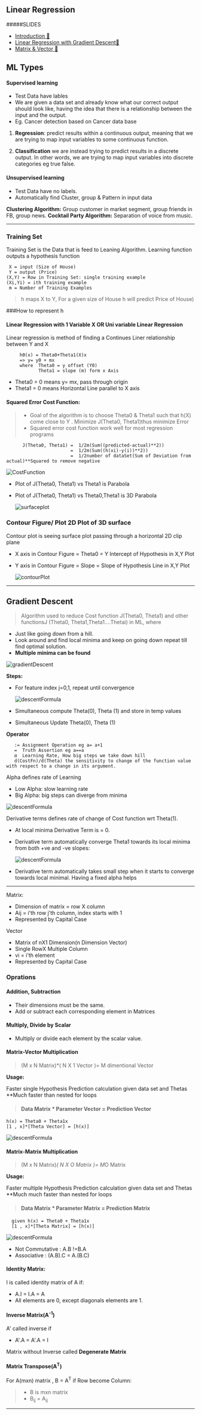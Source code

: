 ## Linear Regression

#####SLIDES
- [Introduction 📑](../../assets/doc/Lecture1.pdf)
- [Linear Regression with Gradient Descent📑](../../assets/doc/Lecture2.pdf)
- [Matrix & Vector 📑](../../assets/doc/Lecture3.pdf)

## ML Types

#### Supervised learning
  - Test Data have lables
  - We are given a data set and already know what our correct output should look like, having the idea that there is a relationship between the input and the output.
  - Eg. Cancer detection based on Cancer data base

 1. **Regression**: predict results within a continuous output, meaning that we are trying to map input variables to some continuous function. 

 2. **Classification** we are instead trying to predict results in a discrete output. In other words, 
we are trying to map input variables into discrete categories eg true false.

#### Unsupervised learning
 - Test Data have no labels.
 - Automatically find Cluster, group & Pattern in input data
 
  **Clustering Algorithm:** Group customer in market segment, group friends in FB, group news.
  **Cocktail Party Algorithm:** Separation of voice from music.
  
  ------------------
  
### Training Set

Training Set is the Data that is feed to Leaning Algorithm. Learning function outputs a hypothesis function 

     X = input (Size of House)
     Y = output (Price)
    (X,Y) = Row in Training Set: single training example
    (Xi,Yi) = ith training example
     m = Number of Training Examples

> h maps X to Y, For a given size of House h will predict Price of House)

###How to represent h

#### Linear Regression with 1 Variable X OR Uni variable Linear Regression
   
Linear regression is method of finding a Continues Liner relationship between Y and X        

         hΘ(x) = Theta0+Theta1(X)x
         => y= y0 + mx
         where  Theta0 = y offset (Y0) 
                Theta1 = slope (m) form x Axis
                
- Theta0 = 0  means y= mx, pass through origin
- Theta1 = 0  means Horizontal Line parallel to X axis               
               
 #### Squared Error Cost Function:  
> - Goal of the algorithm is to choose Theta0 & Theta1 such that h(X) come close to Y . Minimize J(Theta0, Theta1)thus minimize Error                         
> - Squared error cost function work well for most regression programs

          J(Theta0, Theta1) =  1/2m(Sum((predicted-actual)**2))              
                            =  1/2m(Sum((h(xi)-y(i))**2)) 
                            =  1/2number of dataSet(Sum of Deviation from actual)**Squared to remove negative
            
  
  ![CostFunction](../../assets/img/Goal.png)

                     
- Plot of  J(Theta0, Theta1) vs Theta1 is Parabola
- Plot of  J(Theta0, Theta1) vs Theta0,Theta1 is 3D Parabola    

   ![surfaceplot](../../assets/img/surfaceplot.png)

### Contour Figure/ Plot 2D Plot of 3D  surface    

Contour plot is seeing surface plot passing through a horizontal 2D clip plane

- X axis in Contour Figure = Theta0 =  Y Intercept of Hypothesis in X,Y Plot
- Y axis in Contour Figure =  Slope =  Slope of Hypothesis Line  in X,Y Plot   
                            
  ![contourPlot](../../assets/img/contour.png)
                   
-----

## Gradient Descent
> Algorithm used to reduce Cost function J(Theta0, Theta1) and other functionsJ (Theta0, Theta1,Theta1....Thetai) in ML, where
- Just like going down from a hill.
- Look around and find local minima and keep on going down repeat till find optimal solution.
- **Multiple minima  can be found**

 ![gradientDescent](../../assets/img/gradient.png)
 
**Steps:** 
 - For feature index j=0,1, repeat until convergence
 
   ![descentFormula](../../assets/img/descentFormula.png)
 - Simultaneous compute Theta(0), Theta (1) and store in temp values
 - Simultaneous Update  Theta(0), Theta (1)
 
 **Operator**

       := Assignment Operation eg a= a+1
       =  Truth Assertion eg a==a
       α  Learning Rate, How big steps we take down hill
       d(CostFn)/d(Theta) the sensitivity to change of the function value with respect to a change in its argument.


Alpha defines rate of Learning

 - Low Alpha: slow learning rate
 - Big Alpha: big steps can diverge from minima
       
![descentFormula](../../assets/img/alpha.png)

Derivative terms defines rate of change of Cost function wrt Theta(1). 

- At local minima Derivative Term is = 0.
-  Derivative term automatically converge Theta1 towards its local minima from both +ve and -ve slopes:

   ![descentFormula](../../assets/img/Derivative.png)

-  Derivative term automatically takes small step when it starts to converge towards local minimal. Having a fixed alpha helps      
       
 ------      


Matrix: 
- Dimension of matrix = row X column
- Aij = i'th row j'th column, index starts with 1
- Represented by Capital Case


Vector
- Matrix of nX1 Dimension(n Dimension Vector)
- Single RowX Multiple Column 
- vi = i'th element
- Represented by Capital Case

### Oprations

#### Addition, Subtraction

- Their dimensions must be the same.
- Add or subtract each corresponding element in Matrices

#### Multiply, Divide by Scalar
- Multiply or divide each element by the scalar value.

#### Matrix-Vector Multiplication

> (M x N Matrix)*( N X 1 Vector )= M dimentional Vector

**Usage:**

Faster single Hypothesis Prediction calculation given data set and Thetas
**Much faster than nested for loops

> #### Data Matrix * Parameter Vector = Prediction Vector 

    h(x) = Theta0 + Theta1x
    [1 , x]*[Theta Vector] = [h(x)]


  ![descentFormula](../../assets/img/vectMatrix.png)

#### Matrix-Matrix Multiplication

> (M x N Matrix)*( N X O Matrix )= M*O Matrix

**Usage:**

Faster multiple Hypothesis Prediction calculation given data set and Thetas
**Much much faster than nested for loops

> #### Data Matrix * Parameter Matrix = Prediction Matrix 


      given h(x) = Theta0 + Theta1x
      [1 , x]*[Theta Matrix] = [h(x)]


  ![descentFormula](../../assets/img/MatMatPredict.png)
  
  - Not Commutative : A.B !=B.A
  - Associative : (A.B).C = A.(B.C)
  
  
#### Identity Matrix:
  I is called identity matrix of A if:
  
  - A.I = I.A = A
  - All elements are 0, except diagonals elements are 1.
  
  #### Inverse Matrix(A<sup>-1</sup>)
  
  A' called inverse if
  
  - A'.A = A'.A = I
  
  Matrix without Inverse called **Degenerate Matrix**

  ####  Matrix Transpose(A<sup>T</sup>)
  
For A(mxn) matrix , B = A<sup>T</sup> if Row become Column:

 >- B is mxn matrix
 > - B<sub>ij</sub> = A<sub>ij</sub> 
  

---



